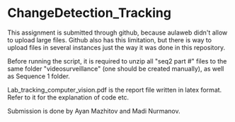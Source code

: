 # ChangeDetection_Tracking
This assignment is submitted through github, because aulaweb didn't allow to upload large files.
Github also has this limitation, but there is way to upload files in several instances just the way it was done in this repository.

Before running the script, it is required to unzip all "seq2 part #" files to the same folder "videosurveillance" (one should be created manually), as well as Sequence 1 folder.

Lab_tracking_computer_vision.pdf is the report file written in latex format.
Refer to it for the explanation of code etc.

Submission is done by Ayan Mazhitov and Madi Nurmanov.
